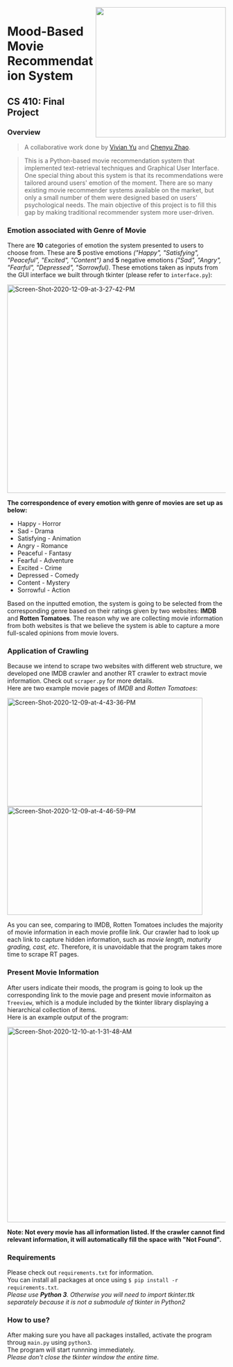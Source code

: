 <img src="https://lionbridge.ai/wp-content/uploads/2020/09/2020-09-17_movie-recommendation-system.jpg" width="300" align="right" />

# Mood-Based Movie Recommendation System
## CS 410: Final Project 

### Overview
> A collaborative work done by [Vivian Yu](https://github.com/vilavivida) and [Chenyu Zhao](https://github.com/chenyuzhao98). 

> This is a Python-based movie recommendation system that implemented text-retrieval techniques and Graphical User Interface. One special thing about this system is that its recommendations were tailored around users' emotion of the moment. There are so many existing movie recommender systems available on the market, but only a small number of them were designed based on users' psychological needs. The main objective of this project is to fill this gap by making traditional recommender system more user-driven. <br>

### Emotion associated with Genre of Movie

There are **10** categories of emotion the system presented to users to choose from. These are **5** postive emotions *("Happy", "Satisfying", "Peaceful", "Excited", "Content")* and **5** negative emotions *("Sad", "Angry", "Fearful", "Depressed", "Sorrowful)*. These emotions taken as inputs from the GUI interface we built through tkinter (please refer to `interface.py`): 

<a href='https://postimg.cc/ns710phP' target='_blank'><img src='https://i.postimg.cc/s2H0f2ds/Screen-Shot-2020-12-09-at-3-27-42-PM.png' width="640" height="480" border='0' alt='Screen-Shot-2020-12-09-at-3-27-42-PM'/></a>

**The correspondence of every emotion with genre of movies are set up as below: <br/>**
 - Happy - Horror <br/>
 - Sad - Drama <br/>
 - Satisfying - Animation <br/>
 - Angry - Romance <br/>
 - Peaceful - Fantasy <br/>
 - Fearful - Adventure <br/>
 - Excited - Crime <br/>
 - Depressed - Comedy <br/>
 - Content - Mystery <br/>
 - Sorrowful - Action <br/>
 
Based on the inputted emotion, the system is going to be selected from the corresponding genre based on their ratings given by two websites: **IMDB** and **Rotten Tomatoes**. The reason why we are collecting movie information from both websites is that we believe the system is able to capture a more full-scaled opinions from movie lovers. 

### Application of Crawling

Because we intend to scrape two websites with different web structure, we developed one IMDB crawler and another RT crawler to extract movie information. Check out `scraper.py` for more details.<br/>
Here are two example movie pages of *IMDB* and *Rotten Tomatoes*: <br/>

<p float="left">
  <a href='https://postimages.org/' target='_blank'><img src='https://i.postimg.cc/XqhmY7TT/Screen-Shot-2020-12-09-at-4-43-36-PM.png' width="450" height="250" border='0' alt='Screen-Shot-2020-12-09-at-4-43-36-PM'/></a>
  <a href='https://postimg.cc/D461Jzyt' target='_blank'><img src='https://i.postimg.cc/Z0tHQBkK/Screen-Shot-2020-12-09-at-4-46-59-PM.png' width="450" height="250"  border='0' alt='Screen-Shot-2020-12-09-at-4-46-59-PM'/></a> 
</p>

As you can see, comparing to IMDB, Rotten Tomatoes includes the majority of movie information in each movie profile link. Our crawler had to look up each link to capture hidden information, such as *movie length, maturity grading, cast, etc*. Therefore, it is unavoidable that the program takes more time to scrape RT pages.

### Present Movie Information

After users indicate their moods, the program is going to look up the corresponding link to the movie page and present movie informaiton as `Treeview`, which is a module included by the tkinter library displaying a hierarchical collection of items.<br/>
Here is an example output of the program: <br/>

<a href='https://postimg.cc/14PRxmrS' target='_blank'><img src='https://i.postimg.cc/6648vT78/Screen-Shot-2020-12-10-at-1-31-48-AM.png' border='0' width="590" height="450" alt='Screen-Shot-2020-12-10-at-1-31-48-AM'/></a>

**Note: Not every movie has all information listed. If the crawler cannot find relevant information, it will automatically fill the space with "Not Found".**

### Requirements
Please check out `requirements.txt` for information.<br/>
You can install all packages at once using `$ pip install -r requirements.txt`. <br/>
*Please use **Python 3**. Otherwise you will need to import tkinter.ttk separately because it is not a submodule of tkinter in Python2*

### How to use?
After making sure you have all packages installed, activate the program throug `main.py` using `python3`. <br/>
The program will start runnning immediately.<br/>
*Please don't close the tkinter window the entire time.*



